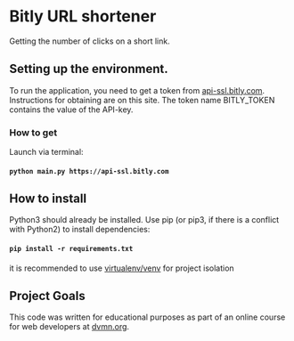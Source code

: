 # Bitly URL shortener
Getting the number of clicks on a short link.

## Setting up the environment.
To run the application, you need to get a token from [api-ssl.bitly.com](https://api-ssl.bitly.com). Instructions for obtaining are on this site. The token name BITLY_TOKEN contains the value of the API-key.

### How to get
Launch via terminal: 
#### ```python main.py https://api-ssl.bitly.com```

## How to install

Python3 should already be installed. Use pip (or pip3, if there is a conflict with Python2) to install dependencies:

#### ```pip install -r requirements.txt```

it is recommended to use [virtualenv/venv](https://docs.python.org/3/library/venv.html) for project isolation

## Project Goals
This code was written for educational purposes as part of an online course for web developers at 
[dvmn.org](https://dvmn.org/).